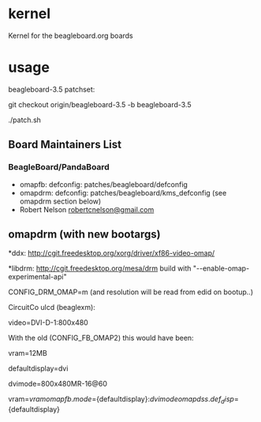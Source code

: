 kernel
======

Kernel for the beagleboard.org boards

usage
======

beagleboard-3.5 patchset:

git checkout origin/beagleboard-3.5 -b beagleboard-3.5

./patch.sh

Board Maintainers List
---------------------

### BeagleBoard/PandaBoard

* omapfb: defconfig: patches/beagleboard/defconfig
* omapdrm: defconfig: patches/beagleboard/kms_defconfig (see omapdrm section below)
* Robert Nelson <robertcnelson@gmail.com>

omapdrm (with new bootargs)
---------------------
*ddx: http://cgit.freedesktop.org/xorg/driver/xf86-video-omap/

*libdrm: http://cgit.freedesktop.org/mesa/drm build with "--enable-omap-experimental-api"

CONFIG_DRM_OMAP=m (and resolution will be read from edid on bootup..)

CircuitCo ulcd (beaglexm):

video=DVI-D-1:800x480

With the old (CONFIG_FB_OMAP2) this would have been:

vram=12MB

defaultdisplay=dvi

dvimode=800x480MR-16@60

vram=${vram} omapfb.mode=${defaultdisplay}:${dvimode} omapdss.def_disp=${defaultdisplay}
